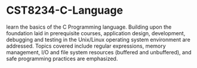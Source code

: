 # CST8234-C-Language
learn the basics of the C Programming language. Building upon the foundation laid in prerequisite courses, application design, development, debugging and testing in the Unix/Linux operating system environment are addressed. Topics covered include regular expressions, memory management, I/O and file system resources (buffered and unbuffered), and safe programming practices are emphasized.
